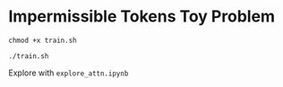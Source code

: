 # Impermissible Tokens Toy Problem
```
chmod +x train.sh
```

```
./train.sh
```

Explore with `explore_attn.ipynb`